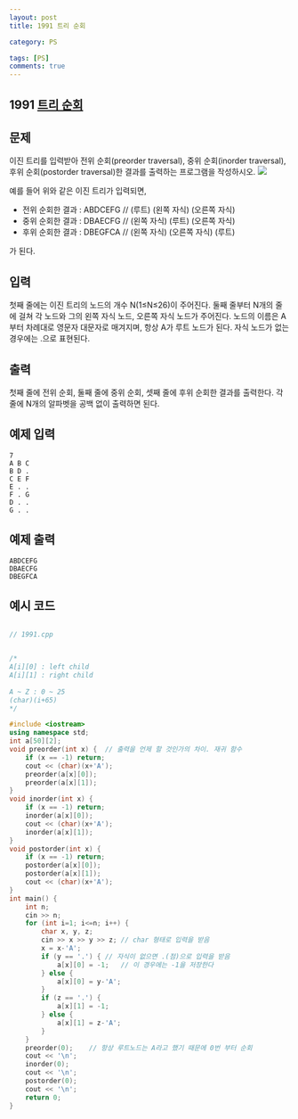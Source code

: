 ```yaml
---
layout: post
title: 1991 트리 순회

category: PS

tags: [PS]
comments: true
---
```


## 1991 [트리 순회](https://www.acmicpc.net/problem/1991)


## 문제

 이진 트리를 입력받아 전위 순회(preorder traversal), 중위 순회(inorder traversal), 후위 순회(postorder traversal)한 결과를 출력하는 프로그램을 작성하시오.
![](https://www.acmicpc.net/JudgeOnline/upload/201007/trtr.png)

예를 들어 위와 같은 이진 트리가 입력되면,

- 전위 순회한 결과 : ABDCEFG // (루트) (왼쪽 자식) (오른쪽 자식)
- 중위 순회한 결과 : DBAECFG // (왼쪽 자식) (루트) (오른쪽 자식)
- 후위 순회한 결과 : DBEGFCA // (왼쪽 자식) (오른쪽 자식) (루트)

가 된다.

## 입력

첫째 줄에는 이진 트리의 노드의 개수 N(1≤N≤26)이 주어진다. 둘째 줄부터 N개의 줄에 걸쳐 각 노드와 그의 왼쪽 자식 노드, 오른쪽 자식 노드가 주어진다. 노드의 이름은 A부터 차례대로 영문자 대문자로 매겨지며, 항상 A가 루트 노드가 된다. 자식 노드가 없는 경우에는 .으로 표현된다.

## 출력

첫째 줄에 전위 순회, 둘째 줄에 중위 순회, 셋째 줄에 후위 순회한 결과를 출력한다. 각 줄에 N개의 알파벳을 공백 없이 출력하면 된다.


## 예제 입력

~~~
7
A B C
B D .
C E F
E . .
F . G
D . .
G . .
~~~

## 예제 출력
~~~
ABDCEFG
DBAECFG
DBEGFCA
~~~

## 예시 코드

```cpp

// 1991.cpp


/*	
A[i][0] : left child
A[i][1] : right child
    
A ~ Z : 0 ~ 25
(char)(i+65)
*/

#include <iostream>
using namespace std;
int a[50][2];
void preorder(int x) {	// 출력을 언제 할 것인가의 차이. 재귀 함수
    if (x == -1) return;
    cout << (char)(x+'A');
    preorder(a[x][0]);
    preorder(a[x][1]);
}
void inorder(int x) {
    if (x == -1) return;
    inorder(a[x][0]);
    cout << (char)(x+'A');
    inorder(a[x][1]);
}
void postorder(int x) {
    if (x == -1) return;
    postorder(a[x][0]);
    postorder(a[x][1]);
    cout << (char)(x+'A');
}
int main() {
    int n;
    cin >> n;
    for (int i=1; i<=n; i++) {
        char x, y, z;
        cin >> x >> y >> z;	// char 형태로 입력을 받음
        x = x-'A';
        if (y == '.') {	// 자식이 없으면 .(점)으로 입력을 받음
            a[x][0] = -1;	// 이 경우에는 -1을 저장한다
        } else {
            a[x][0] = y-'A';
        }
        if (z == '.') {
            a[x][1] = -1;
        } else {
            a[x][1] = z-'A';
        }
    }
    preorder(0);	// 항상 루트노드는 A라고 했기 때문에 0번 부터 순회
    cout << '\n';
    inorder(0);
    cout << '\n';
    postorder(0);
    cout << '\n';
    return 0;
}


```